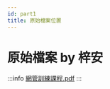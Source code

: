 ```yaml
---
id: part1
title: 原始檔案位置
---
```


原始檔案 by 梓安
===
:::info
[網管訓練課程.pdf](https://drive.brid.cf/d/%E8%AA%B2%E7%A8%8B%E8%B3%87%E6%96%99/3.9%20%E7%B6%B2%E8%B7%AF%E7%AE%A1%E7%90%86/10.05%20%E7%B6%B2%E7%AE%A1%E6%96%B0%E7%94%9F%E8%A8%93%E7%B7%B4.pdf)
:::
